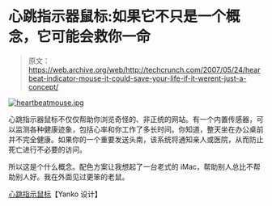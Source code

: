 # 心跳指示器鼠标:如果它不只是一个概念，它可能会救你一命

> 原文：<https://web.archive.org/web/http://techcrunch.com/2007/05/24/hearbeat-indicator-mouse-it-could-save-your-life-if-it-werent-just-a-concept/>

[![heartbeatmouse.jpg](img/df88563b0a7ef621e60a85e78753961f.png)](https://web.archive.org/web/20150915112311/http://old.crunchgear.com/wp-content/uploads/heartbeatmouse.jpg "heartbeatmouse.jpg")

心跳指示器鼠标不仅仅帮助你浏览奇怪的、非正统的网站。有一个内置传感器，可以监测各种健康迹象，包括心率和你工作了多长时间。你知道，整天坐在办公桌前并不完全健康。如果你的一个重要发送头南，该系统将通知亲人或医院，从而防止死亡进行不必要的访问。

所以这是个什么概念。配色方案让我想起了一台老式的 iMac，帮助别人总比不帮助别人好。我在外面见过更笨的老鼠。

[心跳指示鼠标](https://web.archive.org/web/20150915112311/http://www.yankodesign.com/product_info.php?products_id=2077)【Yanko 设计】